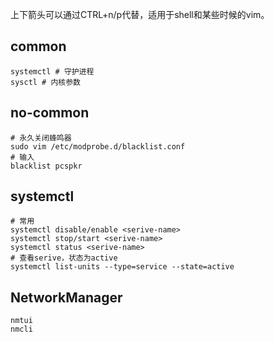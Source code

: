 上下箭头可以通过CTRL+n/p代替，适用于shell和某些时候的vim。


## common

```shell
systemctl # 守护进程
sysctl # 内核参数
```

## no-common 

```shell
# 永久关闭蜂鸣器
sudo vim /etc/modprobe.d/blacklist.conf
# 输入
blacklist pcspkr
```

## systemctl

```shell
# 常用
systemctl disable/enable <serive-name>
systemctl stop/start <serive-name>
systemctl status <serive-name>
# 查看serive，状态为active
systemctl list-units --type=service --state=active 
```

## NetworkManager

```shell
nmtui
nmcli
```


